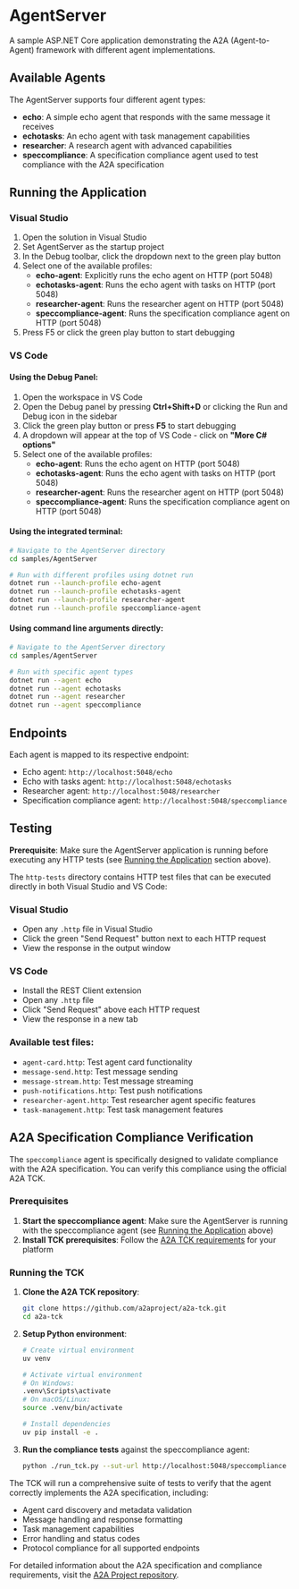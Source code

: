 # AgentServer

A sample ASP.NET Core application demonstrating the A2A (Agent-to-Agent) framework with different agent implementations.

## Available Agents

The AgentServer supports four different agent types:

- **echo**: A simple echo agent that responds with the same message it receives
- **echotasks**: An echo agent with task management capabilities
- **researcher**: A research agent with advanced capabilities
- **speccompliance**: A specification compliance agent used to test compliance with the A2A specification

## Running the Application

### Visual Studio

1. Open the solution in Visual Studio
2. Set AgentServer as the startup project
3. In the Debug toolbar, click the dropdown next to the green play button
4. Select one of the available profiles:
   - **echo-agent**: Explicitly runs the echo agent on HTTP (port 5048)
   - **echotasks-agent**: Runs the echo agent with tasks on HTTP (port 5048)
   - **researcher-agent**: Runs the researcher agent on HTTP (port 5048)
   - **speccompliance-agent**: Runs the specification compliance agent on HTTP (port 5048)
5. Press F5 or click the green play button to start debugging

### VS Code

#### Using the Debug Panel:
1. Open the workspace in VS Code
2. Open the Debug panel by pressing **Ctrl+Shift+D** or clicking the Run and Debug icon in the sidebar
3. Click the green play button or press **F5** to start debugging
4. A dropdown will appear at the top of VS Code - click on **"More C# options"**
5. Select one of the available profiles:
   - **echo-agent**: Runs the echo agent on HTTP (port 5048)
   - **echotasks-agent**: Runs the echo agent with tasks on HTTP (port 5048)
   - **researcher-agent**: Runs the researcher agent on HTTP (port 5048)
   - **speccompliance-agent**: Runs the specification compliance agent on HTTP (port 5048)

#### Using the integrated terminal:
```bash
# Navigate to the AgentServer directory
cd samples/AgentServer

# Run with different profiles using dotnet run
dotnet run --launch-profile echo-agent
dotnet run --launch-profile echotasks-agent
dotnet run --launch-profile researcher-agent
dotnet run --launch-profile speccompliance-agent
```

#### Using command line arguments directly:
```bash
# Navigate to the AgentServer directory
cd samples/AgentServer

# Run with specific agent types
dotnet run --agent echo
dotnet run --agent echotasks
dotnet run --agent researcher
dotnet run --agent speccompliance
```

## Endpoints

Each agent is mapped to its respective endpoint:

- Echo agent: `http://localhost:5048/echo`
- Echo with tasks agent: `http://localhost:5048/echotasks`
- Researcher agent: `http://localhost:5048/researcher`
- Specification compliance agent: `http://localhost:5048/speccompliance`

## Testing

**Prerequisite**: Make sure the AgentServer application is running before executing any HTTP tests (see [Running the Application](#running-the-application) section above).

The `http-tests` directory contains HTTP test files that can be executed directly in both Visual Studio and VS Code:

### Visual Studio
- Open any `.http` file in Visual Studio
- Click the green "Send Request" button next to each HTTP request
- View the response in the output window

### VS Code
- Install the REST Client extension
- Open any `.http` file
- Click "Send Request" above each HTTP request
- View the response in a new tab

### Available test files:
- `agent-card.http`: Test agent card functionality
- `message-send.http`: Test message sending
- `message-stream.http`: Test message streaming
- `push-notifications.http`: Test push notifications
- `researcher-agent.http`: Test researcher agent specific features
- `task-management.http`: Test task management features

## A2A Specification Compliance Verification

The `speccompliance` agent is specifically designed to validate compliance with the A2A specification. You can verify this compliance using the official A2A TCK.

### Prerequisites

1. **Start the speccompliance agent**: Make sure the AgentServer is running with the speccompliance agent (see [Running the Application](#running-the-application) above)
2. **Install TCK prerequisites**: Follow the [A2A TCK requirements](https://github.com/a2aproject/a2a-tck#requirements) for your platform

### Running the TCK

1. **Clone the A2A TCK repository**:
   ```bash
   git clone https://github.com/a2aproject/a2a-tck.git
   cd a2a-tck
   ```

2. **Setup Python environment**:
   ```bash
   # Create virtual environment
   uv venv
   
   # Activate virtual environment
   # On Windows:
   .venv\Scripts\activate
   # On macOS/Linux:
   source .venv/bin/activate
   
   # Install dependencies
   uv pip install -e .
   ```

3. **Run the compliance tests** against the speccompliance agent:
   ```bash
   python ./run_tck.py --sut-url http://localhost:5048/speccompliance --category all
   ```

The TCK will run a comprehensive suite of tests to verify that the agent correctly implements the A2A specification, including:

- Agent card discovery and metadata validation
- Message handling and response formatting
- Task management capabilities
- Error handling and status codes
- Protocol compliance for all supported endpoints

For detailed information about the A2A specification and compliance requirements, visit the [A2A Project repository](https://github.com/a2aproject/A2A).
